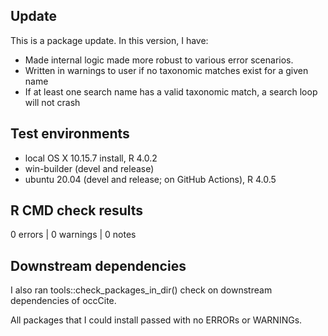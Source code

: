 ## Update
This is a package update. In this version, I have:

* Made internal logic made more robust to various error scenarios.
* Written in warnings to user if no taxonomic matches exist for a given name
* If at least one search name has a valid taxonomic match, a search loop will not crash

## Test environments
* local OS X 10.15.7 install, R 4.0.2
* win-builder (devel and release)
* ubuntu 20.04 (devel and release; on GitHub Actions), R 4.0.5

## R CMD check results
0 errors | 0 warnings | 0 notes

## Downstream dependencies
I also ran tools::check_packages_in_dir() check on downstream dependencies of 
occCite. 

All packages that I could install passed with no ERRORs or WARNINGs.
